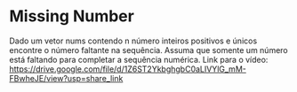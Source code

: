 # Missing Number
Dado um vetor nums contendo n número inteiros positivos e únicos encontre o número
faltante na sequência. Assuma que somente um número está faltando para completar a
sequência numérica.
Link para o vídeo: https://drive.google.com/file/d/1Z6ST2YkbghgbC0aLIVYlG_mM-FBwheJE/view?usp=share_link

